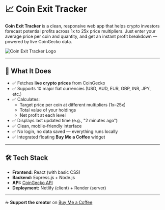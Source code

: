 # 📈 Coin Exit Tracker

**Coin Exit Tracker** is a clean, responsive web app that helps crypto investors forecast potential profits across 1x to 25x price multipliers. Just enter your average price per coin and quantity, and get an instant profit breakdown — powered by live CoinGecko data.

![Coin Exit Tracker Logo](public/tick-logo-cet.png)

---

## 🧠 What It Does

- ✅ Fetches **live crypto prices** from CoinGecko
- ✅ Supports 10 major fiat currencies (USD, AUD, EUR, GBP, INR, JPY, etc.)
- ✅ Calculates:
  - Target price per coin at different multipliers (1x–25x)
  - Total value of your holdings
  - Net profit at each level
- ✅ Displays last updated time (e.g., "2 minutes ago")
- ✅ Clean, mobile-friendly interface
- ✅ No login, no data saved — everything runs locally
- ✅ Integrated floating **Buy Me a Coffee** widget

---

## 🛠️ Tech Stack

- **Frontend:** React (with basic CSS)
- **Backend:** Express.js + Node.js
- **API:** [CoinGecko API](https://www.coingecko.com/en/api)
- **Deployment:** Netlify (client) + Render (server)

---

☕ **Support the creator** on [Buy Me a Coffee](https://www.buymeacoffee.com/emanoj)

